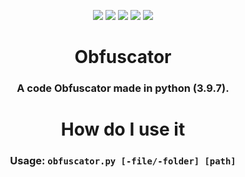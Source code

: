 <!-- Obfuscator -->

<p class="infos" align="center">
  <!-- <img src="https://komarev.com/ghpvc/?username=Obfuscator&label=Views&style=flat-square"/> -->
  <img src="https://img.shields.io/github/contributors/TerrificTable/Obfuscator.svg?style=for-the-badge"/>
  <img src="https://img.shields.io/github/forks/TerrificTable/Obfuscator.svg?style=for-the-badge"/>
  <img src="https://img.shields.io/github/stars/TerrificTable/Obfuscator.svg?style=for-the-badge"/>
  <img src="https://img.shields.io/github/issues/TerrificTable/Obfuscator.svg?style=for-the-badge"/>
  <img src="https://img.shields.io/github/license/TerrificTable/Obfuscator.svg?style=for-the-badge"/>
</p>

<div align="center">
    <p align="center">
        <!-- <img src="./assets/icon.png" style="width:200px;" alt="Logo"/> -->
    </p>
  <h1>Obfuscator</h>
  <h3>A code Obfuscator made in python (3.9.7).<br>
</div>

<div align="center">
  <h1>How do I use it</h>
  <h3>Usage: <code>obfuscator.py [-file/-folder] [path]</code>
</div>
